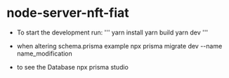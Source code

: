 # node-server-nft-fiat

- To start the development run:
'''
yarn install
yarn build
yarn dev
'''

- when altering schema.prisma example
npx prisma migrate dev --name name_modification

- to see the Database
npx prisma studio